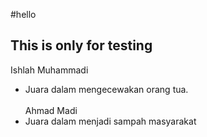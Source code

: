 #hello

## This is only for testing

Ishlah Muhammadi
 - Juara dalam mengecewakan orang tua.
\
\
Ahmad Madi
 - Juara dalam menjadi sampah masyarakat